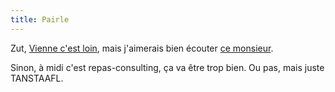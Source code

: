 ```yaml
---
title: Pairle
---
```


Zut, [Vienne c'est loin](http://vienna.yapceurope.org/ye2007/), mais
j'aimerais bien écouter [ce
monsieur](http://use.perl.org/~miyagawa/journal/32277).

Sinon, à midi c'est repas-consulting, ça va être trop bien. Ou pas, mais juste
TANSTAAFL.

